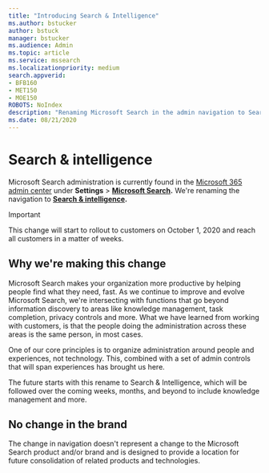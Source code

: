 ```yaml
---
title: "Introducing Search & Intelligence"
ms.author: bstucker
author: bstuck
manager: bstucker
ms.audience: Admin
ms.topic: article
ms.service: mssearch
ms.localizationpriority: medium
search.appverid:
- BFB160
- MET150
- MOE150
ROBOTS: NoIndex
description: "Renaming Microsoft Search in the admin navigation to Search & intelligence"
ms.date: 08/21/2020
---
```


# Search & intelligence

Microsoft Search administration is currently found in the  [Microsoft 365 admin center](https://admin.microsoft.com) under **Settings** > **[Microsoft Search](https://admin.microsoft.com/Adminportal/Home#/MicrosoftSearch).** We're renaming the navigation to **[Search & intelligence](https://admin.microsoft.com/Adminportal/Home#/MicrosoftSearch).**

> [!Important]
> This change will start to rollout to customers on October 1, 2020 and reach all customers in a matter of weeks.

## Why we're making this change

Microsoft Search makes your organization more productive by helping people find what they need, fast. As we continue to improve and evolve Microsoft Search, we're intersecting with functions that go beyond information discovery to areas like knowledge management, task completion, privacy controls and more.
What we have learned from working with customers, is that the people doing the administration across these areas is the same person, in most cases.

One of our core principles is to organize administration around people and experiences, not technology. This, combined with a set of admin controls that will span experiences has brought us here.

The future starts with this rename to Search & Intelligence, which will be followed over the coming weeks, months, and beyond to include knowledge management and more.

## No change in the brand

The change in navigation doesn't represent a change to the Microsoft Search product and/or brand and is designed to provide a location for future consolidation of related products and technologies.
